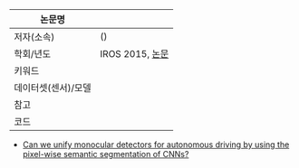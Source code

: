 |논문명 | |
| --- | --- |
| 저자\(소속\) | \(\) |
| 학회/년도 | IROS 2015, [논문]() |
| 키워드 | |
| 데이터셋(센서)/모델 | |
| 참고 | |
| 코드 | |





- [Can we unify monocular detectors for autonomous driving
by using the pixel-wise semantic segmentation of CNNs?](https://arxiv.org/pdf/1607.00971.pdf)
